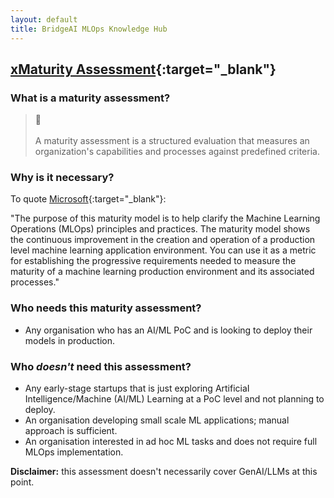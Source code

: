 ```yaml
---
layout: default
title: BridgeAI MLOps Knowledge Hub
---
```


## [xMaturity Assessment](https://apps.digicatapult.org.uk/ai-adoption-toolkit){:target="_blank"}


<h3>What is a maturity assessment?</h3>

<blockquote class="callout callout_definition">
<span class="callout-icon">📓</span>
    <br>
    <br>
    A maturity assessment is a structured evaluation that measures an organization's capabilities and processes against predefined criteria.
</blockquote>

### Why is it necessary?
To quote [Microsoft](https://learn.microsoft.com/en-us/azure/architecture/ai-ml/guide/mlops-maturity-model){:target="_blank"}: 

"The purpose of this maturity model is to help clarify the Machine Learning Operations (MLOps) principles and practices. The maturity model shows the continuous improvement in the creation and operation of a production level machine learning application environment. You can use it as a metric for establishing the progressive requirements needed to measure the maturity of a machine learning production environment and its associated processes."

### Who needs this maturity assessment?
  - Any organisation who has an AI/ML PoC and is looking to deploy their models in production.

### Who *doesn't* need this assessment?
  - Any early-stage startups that is just exploring ArtificiaI Intelligence/Machine (AI/ML) Learning at a PoC level and not planning to deploy.
  - An organisation developing small scale ML applications; manual approach is sufficient.
  - An organisation interested in ad hoc ML tasks and does not require full MLOps implementation.

**Disclaimer:** this assessment doesn't necessarily cover GenAI/LLMs at this point.